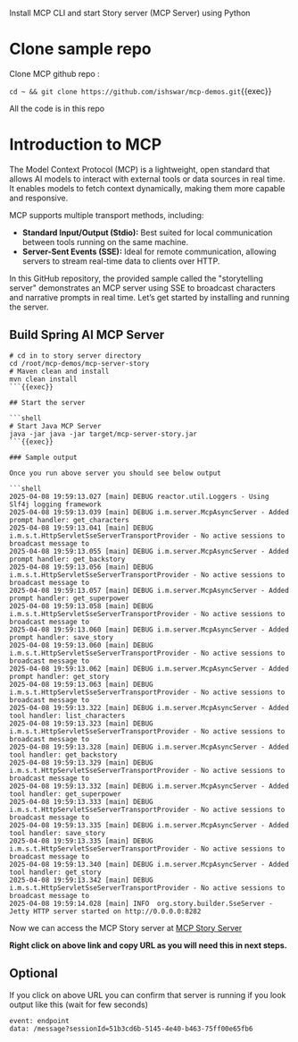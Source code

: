 
Install MCP CLI and start Story server (MCP Server) using Python


# Clone sample repo

Clone MCP github repo :

`cd ~ && git clone https://github.com/ishswar/mcp-demos.git`{{exec}}

All the code is in this repo

# Introduction to MCP 

The Model Context Protocol (MCP) is a lightweight, open standard that allows AI models to interact with external tools or data sources in real time. It enables models to fetch context dynamically, making them more capable and responsive.

MCP supports multiple transport methods, including:

- **Standard Input/Output (Stdio):** Best suited for local communication between tools running on the same machine.
- **Server-Sent Events (SSE):** Ideal for remote communication, allowing servers to stream real-time data to clients over HTTP.

In this GitHub repository, the provided sample called the "storytelling server" demonstrates an MCP server using SSE to broadcast characters and narrative prompts in real time. Let’s get started by installing and running the server.


## Build Spring AI MCP Server 

```shell
# cd in to story server directory
cd /root/mcp-demos/mcp-server-story
# Maven clean and install
mvn clean install
```{{exec}}

## Start the server

```shell
# Start Java MCP Server
java -jar java -jar target/mcp-server-story.jar
```{{exec}}

### Sample output 

Once you run above server you should see below output 

```shell
2025-04-08 19:59:13.027 [main] DEBUG reactor.util.Loggers - Using Slf4j logging framework
2025-04-08 19:59:13.039 [main] DEBUG i.m.server.McpAsyncServer - Added prompt handler: get_characters
2025-04-08 19:59:13.041 [main] DEBUG i.m.s.t.HttpServletSseServerTransportProvider - No active sessions to broadcast message to
2025-04-08 19:59:13.055 [main] DEBUG i.m.server.McpAsyncServer - Added prompt handler: get_backstory
2025-04-08 19:59:13.056 [main] DEBUG i.m.s.t.HttpServletSseServerTransportProvider - No active sessions to broadcast message to
2025-04-08 19:59:13.057 [main] DEBUG i.m.server.McpAsyncServer - Added prompt handler: get_superpower
2025-04-08 19:59:13.058 [main] DEBUG i.m.s.t.HttpServletSseServerTransportProvider - No active sessions to broadcast message to
2025-04-08 19:59:13.060 [main] DEBUG i.m.server.McpAsyncServer - Added prompt handler: save_story
2025-04-08 19:59:13.060 [main] DEBUG i.m.s.t.HttpServletSseServerTransportProvider - No active sessions to broadcast message to
2025-04-08 19:59:13.062 [main] DEBUG i.m.server.McpAsyncServer - Added prompt handler: get_story
2025-04-08 19:59:13.063 [main] DEBUG i.m.s.t.HttpServletSseServerTransportProvider - No active sessions to broadcast message to
2025-04-08 19:59:13.322 [main] DEBUG i.m.server.McpAsyncServer - Added tool handler: list_characters
2025-04-08 19:59:13.323 [main] DEBUG i.m.s.t.HttpServletSseServerTransportProvider - No active sessions to broadcast message to
2025-04-08 19:59:13.328 [main] DEBUG i.m.server.McpAsyncServer - Added tool handler: get_backstory
2025-04-08 19:59:13.329 [main] DEBUG i.m.s.t.HttpServletSseServerTransportProvider - No active sessions to broadcast message to
2025-04-08 19:59:13.332 [main] DEBUG i.m.server.McpAsyncServer - Added tool handler: get_superpower
2025-04-08 19:59:13.333 [main] DEBUG i.m.s.t.HttpServletSseServerTransportProvider - No active sessions to broadcast message to
2025-04-08 19:59:13.335 [main] DEBUG i.m.server.McpAsyncServer - Added tool handler: save_story
2025-04-08 19:59:13.335 [main] DEBUG i.m.s.t.HttpServletSseServerTransportProvider - No active sessions to broadcast message to
2025-04-08 19:59:13.340 [main] DEBUG i.m.server.McpAsyncServer - Added tool handler: get_story
2025-04-08 19:59:13.342 [main] DEBUG i.m.s.t.HttpServletSseServerTransportProvider - No active sessions to broadcast message to
2025-04-08 19:59:14.028 [main] INFO  org.story.builder.SseServer - Jetty HTTP server started on http://0.0.0.0:8282
```

Now we can access the MCP Story server at [MCP Story Server]({{TRAFFIC_HOST1_8282}}/sse)

**Right click on above link and copy URL as you will need this in next steps.**

## Optional 

If you click on above URL you can confirm that server is running if you look output like this (wait for few seconds)

```shell
event: endpoint
data: /message?sessionId=51b3cd6b-5145-4e40-b463-75ff00e65fb6
```